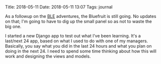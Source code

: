 Title: 2018-05-11
Date: 2018-05-11 13:07
Tags: journal

As a followup on the [BLE](/posts/2018/05/08/adventures-in-ble-beacons-day-5/)
adventures, the Bluefruit is still going. No updates on that; I'm going to have
to dig up the small panel so as not to waste the big one.

I started a new Django app to test out what I've been learning. It's a last/next
24 app, based on what I used to do with one of my managers. Basically, you say
what you did in the last 24 hours and what you plan on doing in the next 24. I
need to spend some time thinking about how this will work and designing the
views and models.
